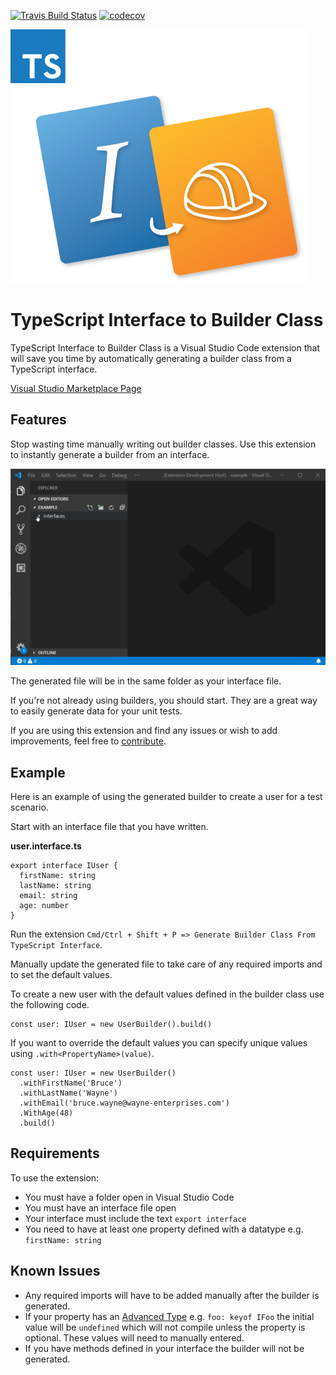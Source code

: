 [![Travis Build Status][travis-img]][travis] [![codecov][codecov-img]][codecov]

[travis]: https://travis-ci.com/devshop/typescript-interface-to-builder-class
[travis-img]: https://travis-ci.com/devshop/typescript-interface-to-builder-class.svg?branch=master
[codecov-img]: https://codecov.io/gh/devshop/typescript-interface-to-builder-class/branch/master/graph/badge.svg
[codecov]: https://codecov.io/gh/devshop/typescript-interface-to-builder-class

![Banner](images/logo.png)

# TypeScript Interface to Builder Class

TypeScript Interface to Builder Class is a Visual Studio Code extension that will save you time by automatically generating a builder class from a TypeScript interface.

[Visual Studio Marketplace Page](https://marketplace.visualstudio.com/items?itemName=FraserCrosbie.typescript-interface-to-builder-class)

## Features

Stop wasting time manually writing out builder classes. Use this extension to instantly generate a builder from an interface.

![Example](images/example.gif)

The generated file will be in the same folder as your interface file.

If you're not already using builders, you should start. They are a great way to easily generate data for your unit tests.

If you are using this extension and find any issues or wish to add improvements, feel free to [contribute](https://github.com/devshop/typescript-interface-to-builder-class).

## Example

Here is an example of using the generated builder to create a user for a test scenario.

Start with an interface file that you have written.

**user.interface.ts**

```
export interface IUser {
  firstName: string
  lastName: string
  email: string
  age: number
}
```

Run the extension `Cmd/Ctrl + Shift + P => Generate Builder Class From TypeScript Interface`.

Manually update the generated file to take care of any required imports and to set the default values.

To create a new user with the default values defined in the builder class use the following code.

```
const user: IUser = new UserBuilder().build()
```

If you want to override the default values you can specify unique values using `.with<PropertyName>(value)`.

```
const user: IUser = new UserBuilder()
  .withFirstName('Bruce')
  .withLastName('Wayne')
  .withEmail('bruce.wayne@wayne-enterprises.com')
  .WithAge(48)
  .build()
```

## Requirements

To use the extension:

- You must have a folder open in Visual Studio Code
- You must have an interface file open
- Your interface must include the text `export interface`
- You need to have at least one property defined with a datatype e.g. `firstName: string`

## Known Issues

- Any required imports will have to be added manually after the builder is generated.
- If your property has an [Advanced Type](https://www.typescriptlang.org/docs/handbook/advanced-types.html) e.g. `foo: keyof IFoo` the initial value will be `undefined` which will not compile unless the property is optional. These values will need to manually entered.
- If you have methods defined in your interface the builder will not be generated.

